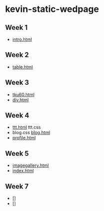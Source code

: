 # kevin-static-wedpage

##  Week 1
* [intro.html](http://127.0.0.1:1354/w01/intro.html)

## Week 2
* [table.html](http://127.0.0.1:1354/w02/table.html)


## Week 3
* [tku60.html](http://127.0.0.1:1354/w03/images/tku60.html)
* [div.html](http://127.0.0.1:1354/w03/div/div.html)

## Week 4
* [ttt.html](http://127.0.0.1:1354/w04/ttt.html)  ttt.css
* blog.css  [blog.html](http://127.0.0.1:1354/w04/blog.html)
* [profile.html](http://127.0.0.1:1354/w04/profile.html)
## Week 5
* [imagegallery.html](http://127.0.0.1:1354/w05/imagegallery.html)
* [index.html](http://127.0.0.1:1288/w05/pet%20website/index.html)
## Week 7
* []
* []
<!--stackedit_data:
eyJoaXN0b3J5IjpbLTE5MTA3Mzk4NjUsMTU3MDYzNTI4Miw0Mj
EwODcxMTBdfQ==
-->
